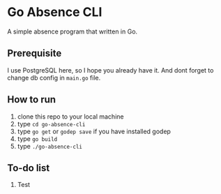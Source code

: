 # Go Absence CLI
A simple absence program that written in Go.

## Prerequisite
I use PostgreSQL here, so I hope you already have it.
And dont forget to change db config in `main.go` file.

## How to run
1. clone this repo to your local machine
2. type `cd go-absence-cli`
3. type `go get` or `godep save` if you have installed godep
4. type `go build`
5. type `./go-absence-cli`

## To-do list
1. Test
